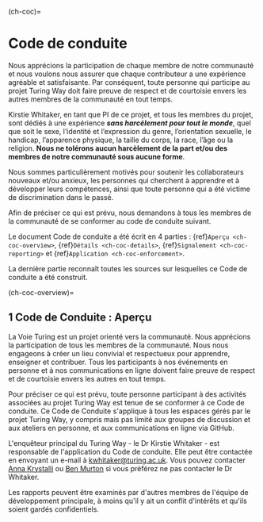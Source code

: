 (ch-coc)=
# Code de conduite

Nous apprécions la participation de chaque membre de notre communauté et nous voulons nous assurer que chaque contributeur a une expérience agréable et satisfaisante. Par conséquent, toute personne qui participe au projet Turing Way doit faire preuve de respect et de courtoisie envers les autres membres de la communauté en tout temps.

Kirstie Whitaker, en tant que PI de ce projet, et tous les membres du projet, sont dédiés à une expérience ***sans harcèlement pour tout le monde***, quel que soit le sexe, l’identité et l’expression du genre, l’orientation sexuelle, le handicap, l’apparence physique, la taille du corps, la race, l’âge ou la religion. **Nous ne tolérons aucun harcèlement de la part et/ou des membres de notre communauté sous aucune forme**.

Nous sommes particulièrement motivés pour soutenir les collaborateurs nouveaux et/ou anxieux, les personnes qui cherchent à apprendre et à développer leurs compétences, ainsi que toute personne qui a été victime de discrimination dans le passé.

Afin de préciser ce qui est prévu, nous demandons à tous les membres de la communauté de se conformer au code de conduite suivant.

Le document Code de conduite a été écrit en 4 parties : {ref}`Aperçu <ch-coc-overview>`, {ref}`Détails <ch-coc-details>`, {ref}`Signalement <ch-coc-reporting>` et {ref}`Application <ch-coc-enforcement>`.

La dernière partie reconnaît toutes les sources sur lesquelles ce Code de conduite a été construit.

(ch-coc-overview)=
## 1 Code de Conduite : Aperçu

La Voie Turing est un projet orienté vers la communauté. Nous apprécions la participation de tous les membres de la communauté. Nous nous engageons à créer un lieu convivial et respectueux pour apprendre, enseigner et contribuer. Tous les participants à nos événements en personne et à nos communications en ligne doivent faire preuve de respect et de courtoisie envers les autres en tout temps.

Pour préciser ce qui est prévu, toute personne participant à des activités associées au projet Turing Way est tenue de se conformer à ce Code de conduite. Ce Code de Conduite s'applique à tous les espaces gérés par le projet Turing Way, y compris mais pas limité aux groupes de discussion et aux ateliers en personne, et aux communications en ligne via GitHub.

L'enquêteur principal du Turing Way - le Dr Kirstie Whitaker - est responsable de l'application du Code de conduite. Elle peut être contactée en envoyant un e-mail à [kwhitaker@turing.ac.uk](mailto:kwhitaker@turing.ac.uk). Vous pouvez contacter [Anna Krystalli](mailto:a.krystalli@sheffield.ac.uk) ou [Ben Murton](mailto:bmurton@turing.ac.uk) si vous préférez ne pas contacter le Dr Whitaker.

Les rapports peuvent être examinés par d'autres membres de l'équipe de développement principale, à moins qu'il y ait un conflit d'intérêts et qu'ils soient gardés confidentiels.
